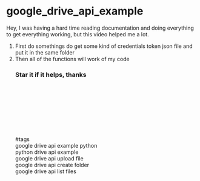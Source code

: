 # google_drive_api_example

Hey, I was having a hard time reading documentation and doing everything to get everything working, but this video helped me a lot.

<ol>
<li> First do somethings do get some kind of credentials token json file and put it in the same folder </li>
<li> Then all of the functions will work of my code </li>

<h3>Star it if it helps, thanks </h3>
<br> <br> <br> <br> <br> <br> <br> <br> 
#tags <br> 
google drive api example python <br>
python drive api example <br>
google drive api upload file <br>
google drive api create folder <br>
google drive api list files <br>
